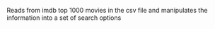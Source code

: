Reads from imdb top 1000 movies in the csv file and manipulates the information into a set of search options